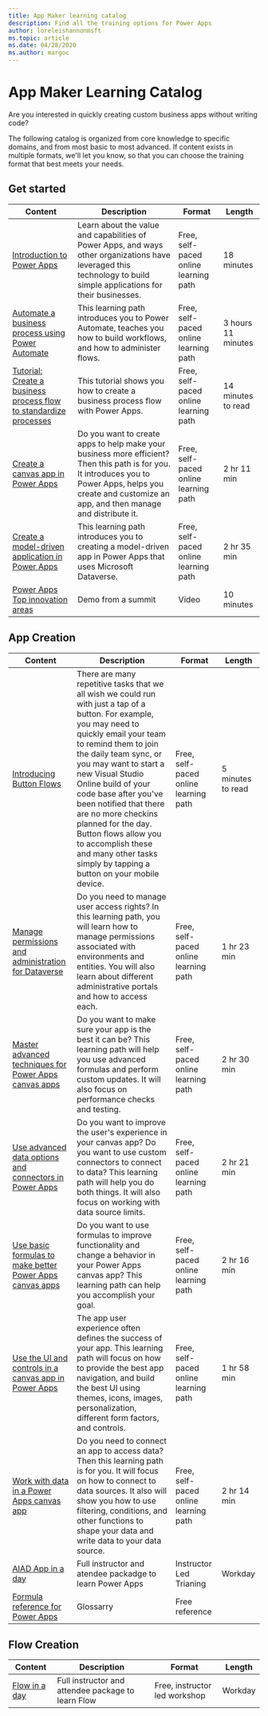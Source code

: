 ```yaml
---
title: App Maker learning catalog
description: Find all the training options for Power Apps
author: loreleishannonmsft
ms.topic: article
ms.date: 04/28/2020
ms.author: margoc
---
```


# App Maker Learning Catalog

Are you interested in quickly creating custom business apps without writing code? 

The following catalog is organized from core knowledge to specific domains, and from most basic to most advanced. If content exists in multiple formats, we'll let you know, so that you can choose the training format that best meets your needs. 


## Get started<a name="get-started"></a>
| Content   | Description  | Format  | Length    |
|------------------------------------------------------------------------------------------------------------------------------------------------------------------------------------|--------------------------------------------------------------------------------------------------------------------------------------------------------------------------------------------------------------------------------------------------------------------------------------------------------------------------------------------------------------------------------------------------------------------------|---------------------------------------|-----------|
| [Introduction to Power Apps](https://docs.microsoft.com/learn/modules/introduction-power-apps/)                                              | Learn about the value and capabilities of Power Apps, and ways other organizations have leveraged this technology to build simple applications for their businesses.                                             | Free, self-paced online learning path | 18 minutes         |
| [Automate a business process using Power Automate](https://docs.microsoft.com/learn/paths/automate-process-power-automate/)                 | This learning path introduces you to Power Automate, teaches you how to build workflows, and how to administer flows.                                                                                        | Free, self-paced online learning path | 3 hours 11 minutes |
| [Tutorial: Create a business process flow to standardize processes](https://docs.microsoft.com/power-automate/create-business-process-flow) | This tutorial shows you how to create a business process flow with Power Apps.                                                                                                                               | Free, self-paced online learning path | 14 minutes to read |
| [Create a canvas app in Power Apps](https://docs.microsoft.com/learn/paths/create-powerapps/)                                               | Do you want to create apps to help make your business more efficient? Then this path is for you. It introduces you to Power Apps, helps you create and customize an app, and then manage and distribute it. | Free, self-paced online learning path | 2 hr 11 min        |
| [Create a model-driven application in Power Apps](https://docs.microsoft.com/learn/paths/create-app-models-business-processes/)             | This learning path introduces you to creating a model-driven app in Power Apps that uses Microsoft Dataverse.                                                                                                | Free, self-paced online learning path | 2 hr 35 min        |
| [Power Apps Top innovation areas ](https://www.youtube.com/watch?v=oFuQ1R8IJis&feature=youtu.be&t=4936)|	Demo from a summit 	|Video | 10 minutes |


## App Creation<a name="app-creation"></a>
| Content   | Description  | Format  | Length    |
|------------------------------------------------------------------------------------------------------------------------------------------------------------------------------------|--------------------------------------------------------------------------------------------------------------------------------------------------------------------------------------------------------------------------------------------------------------------------------------------------------------------------------------------------------------------------------------------------------------------------|---------------------------------------|-----------|
| [Introducing Button Flows](https://docs.microsoft.com/power-automate/introduction-to-button-flows)                                                             | There are many repetitive tasks that we all wish we could run with just a tap of a button. For example, you may need to quickly email your team to remind them to join the daily team sync, or you may want to start a new Visual Studio Online build of your code base after you've been notified that there are no more checkins planned for the day. Button flows allow you to accomplish these and many other tasks simply by tapping a button on your mobile device. | Free, self-paced online learning path | 5 minutes to read |
| [Manage permissions and administration for Dataverse](https://docs.microsoft.com/learn/paths/manage-permissions-administration-common-data-service/) | Do you need to manage user access rights? In this learning path, you will learn how to manage permissions associated with environments and entities. You will also learn about different administrative portals and how to access each.  | Free, self-paced online learning path | 1 hr 23 min       |
| [Master advanced techniques for Power Apps canvas apps](https://docs.microsoft.com/learn/paths/understand-advanced-topics/)                                    | Do you want to make sure your app is the best it can be? This learning path will help you use advanced formulas and perform custom updates. It will also focus on performance checks and testing.  | Free, self-paced online learning path | 2 hr 30 min       |
| [Use advanced data options and connectors in Power Apps](https://docs.microsoft.com/learn/paths/advanced-data-options-and-connectors/)                         | Do you want to improve the user's experience in your canvas app? Do you want to use custom connectors to connect to data? This learning path will help you do both things. It will also focus on working with data source limits.  | Free, self-paced online learning path | 2 hr 21 min       |
| [Use basic formulas to make better Power Apps canvas apps](https://docs.microsoft.com/learn/paths/use-basic-formulas-powerapps-canvas-app/)                    | Do you want to use formulas to improve functionality and change a behavior in your Power Apps canvas app? This learning path can help you accomplish your goal. | Free, self-paced online learning path | 2 hr 16 min       |
| [Use the UI and controls in a canvas app in Power Apps](https://docs.microsoft.com/learn/paths/ui-controls-canvas-app-powerapps/)                              | The app user experience often defines the success of your app. This learning path will focus on how to provide the best app navigation, and build the best UI using themes, icons, images, personalization, different form factors, and controls.  | Free, self-paced online learning path | 1 hr 58 min       |
| [Work with data in a Power Apps canvas app](https://docs.microsoft.com/learn/paths/work-with-data-in-a-canvas-app/)                                            | Do you need to connect an app to access data? Then this learning path is for you. It will focus on how to connect to data sources. It also will show you how to use filtering, conditions, and other functions to shape your data and write data to your data source.   | Free, self-paced online learning path | 2 hr 14 min       |
| [AIAD App in a day](https://aka.ms/appinaday)                                                                      | Full instructor and atendee packadge to learn Power Apps | Instructor Led Trianing | Workday   |
| [Formula reference for Power Apps](https://docs.microsoft.com/powerapps/maker/canvas-apps/formula-reference) | Glossarry   | Free  reference |

## Flow Creation<a name="flow-creation"></a>
| Content   | Description  | Format  | Length    |
|------------------------------------------------------------------------------------------------------------------------------------------------------------------------------------|--------------------------------------------------------------------------------------------------------------------------------------------------------------------------------------------------------------------------------------------------------------------------------------------------------------------------------------------------------------------------------------------------------------------------|---------------------------------------|-----------|
| [Flow in a day](https://aka.ms/flowinaday)	|Full instructor and attendee package to learn Flow |Free, instructor led workshop|	Workday |

